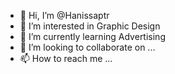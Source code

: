 - 👋 Hi, I’m @Hanissaptr
- 👀 I’m interested in Graphic Design
- 🌱 I’m currently learning Advertising 
- 💞️ I’m looking to collaborate on ...
- 📫 How to reach me ...

<!---
Hanissaptr/Hanissaptr is a ✨ special ✨ repository because its `README.md` (this file) appears on your GitHub profile.
You can click the Preview link to take a look at your changes.
--->
